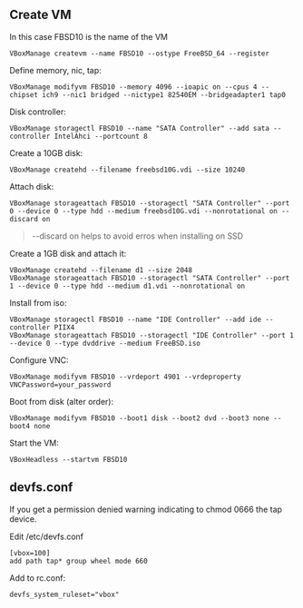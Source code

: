 Create VM
---------

In this case FBSD10 is the name of the VM

    VBoxManage createvm --name FBSD10 --ostype FreeBSD_64 --register

Define memory, nic, tap:

    VBoxManage modifyvm FBSD10 --memory 4096 --ioapic on --cpus 4 --chipset ich9 --nic1 bridged --nictype1 82540EM --bridgeadapter1 tap0

Disk controller:

    VBoxManage storagectl FBSD10 --name "SATA Controller" --add sata --controller IntelAhci --portcount 8

Create a 10GB disk:

    VBoxManage createhd --filename freebsd10G.vdi --size 10240

Attach disk:

    VBoxManage storageattach FBSD10 --storagectl "SATA Controller" --port 0 --device 0 --type hdd --medium freebsd10G.vdi --nonrotational on --discard on

> --discard on helps to avoid erros when installing on SSD

Create a 1GB disk and attach it:

    VBoxManage createhd --filename d1 --size 2048
    VBoxManage storageattach FBSD10 --storagectl "SATA Controller" --port 1 --device 0 --type hdd --medium d1.vdi --nonrotational on

Install from iso:

    VBoxManage storagectl FBSD10 --name "IDE Controller" --add ide --controller PIIX4
    VBoxManage storageattach FBSD10 --storagectl "IDE Controller" --port 1 --device 0 --type dvddrive --medium FreeBSD.iso


Configure VNC:

    VBoxManage modifyvm FBSD10 --vrdeport 4901 --vrdeproperty  VNCPassword=your_password

Boot from disk (alter order):

    VBoxManage modifyvm FBSD10 --boot1 disk --boot2 dvd --boot3 none --boot4 none

Start the VM:

    VBoxHeadless --startvm FBSD10


devfs.conf
----------

If you get a permission denied warning indicating to chmod 0666 the tap device.

Edit /etc/devfs.conf

    [vbox=100]
    add path tap* group wheel mode 660

Add to rc.conf:

    devfs_system_ruleset="vbox"
